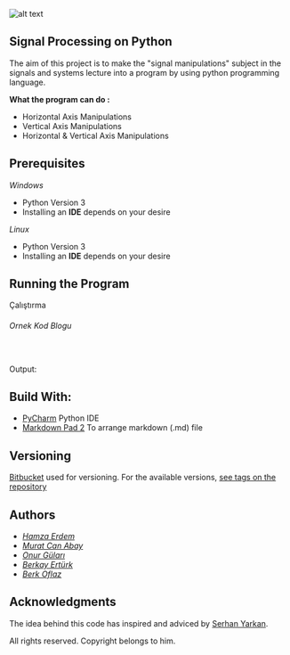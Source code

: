 ![alt text][logo]

[logo]: http://ww4.ticaret.edu.tr/internationaloffice/wp-content/uploads/sites/12/2013/03/tic-uni-logo-ing-OK.png "Istanbul Commerce University"

## Signal Processing on Python

The aim of this project is to make the "signal manipulations" subject in the signals and systems lecture into a program by using python programming language.

**What the program can do :**

 * Horizontal Axis Manipulations
 * Vertical Axis Manipulations
 * Horizontal & Vertical Axis Manipulations

## Prerequisites

*Windows*

*  Python Version 3
*  Installing an **IDE** depends on your desire

*Linux*

*  Python Version 3
*  Installing an **IDE** depends on your desire


## Running the Program

Çalıştırma 

###### Ornek Kod Blogu
```

```

```

```
Output:

## Build With:

 * [PyCharm](https://www.jetbrains.com/pycharm/download/#section=windows) Python IDE
 * [Markdown Pad 2](http://markdownpad.com/) To arrange markdown (.md) file

## Versioning


[Bitbucket](https://bitbucket.org/) used for versioning. For the available versions, [see tags on the repository](https://bitbucket.org/istanbulcommerceuniversity/signalmanipulations/src)

## Authors

* [*Hamza Erdem*](https://github.com/hamzaerdem)
* [*Murat Can Abay*](https://github.com/muratcanabay)
* [*Onur Güları*](https://github.com/onuro315)
* [*Berkay Ertürk*](https://github.com/berkay-net95)
* [*Berk Oflaz*](https://github.com/NADS666)


## Acknowledgments

The idea behind this code has inspired and adviced by [Serhan Yarkan](http://tubis.ticaret.edu.tr/_Adek/CV/CV.aspx?adi=3N6k4L6UZTebUxOGNUTcHUdb/k7Jsx61CmJkY2zH5gqwjZW92/gi9df/7uln8vYzeWmATgvvZR2hbbiRbKSnRg==).

All rights reserved. Copyright belongs to him.

